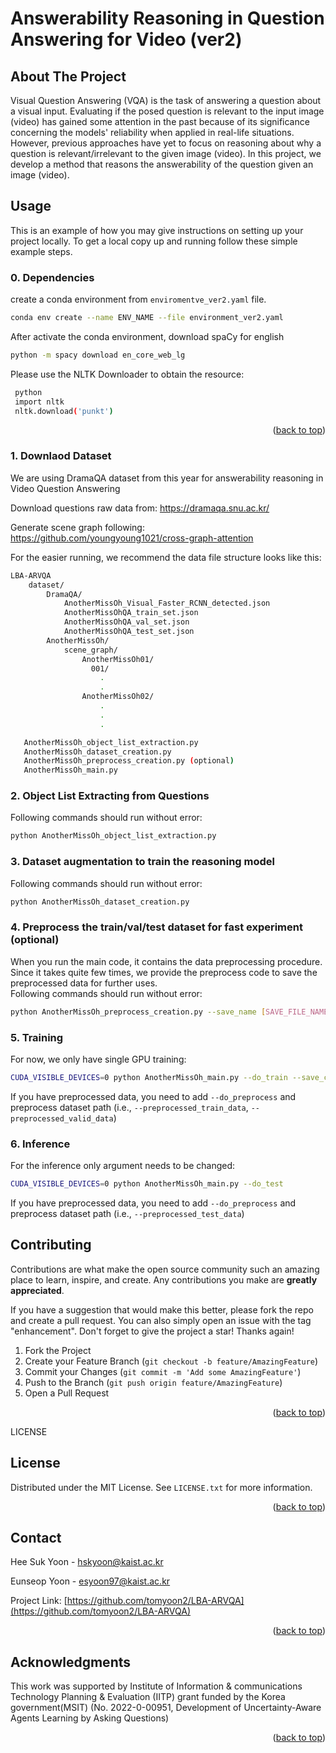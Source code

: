 # Answerability Reasoning in Question Answering for Video (ver2)

<!-- ABOUT THE PROJECT -->
## About The Project

Visual Question Answering (VQA) is the task of answering a question about a visual input. Evaluating if the posed question is relevant to the input image (video) has gained some attention in the past because of its significance concerning the models' reliability when applied in real-life situations. However, previous approaches have yet to focus on reasoning about why a question is relevant/irrelevant to the given image (video). In this project, we develop a method that reasons the answerability of the question given an image (video). 

<!-- Usage -->
## Usage

This is an example of how you may give instructions on setting up your project locally.
To get a local copy up and running follow these simple example steps.

### 0. Dependencies

create a conda environment from `enviromentve_ver2.yaml` file.


  ```sh
  conda env create --name ENV_NAME --file environment_ver2.yaml
  ```


After activate the conda environment, download spaCy for english
  ```sh
  python -m spacy download en_core_web_lg
  ```

Please use the NLTK Downloader to obtain the resource:
 ```sh
  python 
  import nltk
  nltk.download('punkt')
  ```


  <p align="right">(<a href="#readme-top">back to top</a>)</p>

### 1. Downlaod Dataset
We are using DramaQA dataset from this year for answerability reasoning in Video Question Answering

Download questions raw data from: https://dramaqa.snu.ac.kr/ 

Generate scene graph following: https://github.com/youngyoung1021/cross-graph-attention 



For the easier running, we recommend the data file structure looks like this:

```sh
LBA-ARVQA
    dataset/
        DramaQA/
            AnotherMissOh_Visual_Faster_RCNN_detected.json
            AnotherMissOhQA_train_set.json
            AnotherMissOhQA_val_set.json
            AnotherMissOhQA_test_set.json
        AnotherMissOh/
            scene_graph/
                AnotherMissOh01/
                  001/
                    .
                    . 
                AnotherMissOh02/
                    .
                    .
                    .

   AnotherMissOh_object_list_extraction.py
   AnotherMissOh_dataset_creation.py
   AnotherMissOh_preprocess_creation.py (optional)
   AnotherMissOh_main.py
```

### 2. Object List Extracting from Questions
Following commands should run without error:
```sh
python AnotherMissOh_object_list_extraction.py
```

### 3. Dataset augmentation to train the reasoning model
Following commands should run without error:
```sh
python AnotherMissOh_dataset_creation.py
```

### 4. Preprocess the train/val/test dataset for fast experiment (optional)
When you run the main code, it contains the data preprocessing procedure. Since it takes quite few times, we provide the preprocess code to save the preprocessed data for further uses.  
Following commands should run without error:
```sh
python AnotherMissOh_preprocess_creation.py --save_name [SAVE_FILE_NAME]
```

### 5. Training
For now, we only have single GPU training:
```sh
CUDA_VISIBLE_DEVICES=0 python AnotherMissOh_main.py --do_train --save_criterion loss
```

If you have preprocessed data, you need to add `--do_preprocess` and preprocess dataset path (i.e., `--preprocessed_train_data`, `--preprocessed_valid_data`)

### 6. Inference
For the inference only argument needs to be changed:
```sh
CUDA_VISIBLE_DEVICES=0 python AnotherMissOh_main.py --do_test
```
If you have preprocessed data, you need to add `--do_preprocess` and preprocess dataset path (i.e., `--preprocessed_test_data`)

<!-- CONTRIBUTING -->
## Contributing

Contributions are what make the open source community such an amazing place to learn, inspire, and create. Any contributions you make are **greatly appreciated**.

If you have a suggestion that would make this better, please fork the repo and create a pull request. You can also simply open an issue with the tag "enhancement".
Don't forget to give the project a star! Thanks again!

1. Fork the Project
2. Create your Feature Branch (`git checkout -b feature/AmazingFeature`)
3. Commit your Changes (`git commit -m 'Add some AmazingFeature'`)
4. Push to the Branch (`git push origin feature/AmazingFeature`)
5. Open a Pull Request

<p align="right">(<a href="#readme-top">back to top</a>)</p>



LICENSE
## License

Distributed under the MIT License. See `LICENSE.txt` for more information.

<p align="right">(<a href="#readme-top">back to top</a>)</p>


<!-- CONTACT -->
## Contact

Hee Suk Yoon - hskyoon@kaist.ac.kr

Eunseop Yoon - esyoon97@kaist.ac.kr

Project Link: [https://github.com/tomyoon2/LBA-ARVQA](https://github.com/tomyoon2/LBA-ARVQA)

<p align="right">(<a href="#readme-top">back to top</a>)</p>



<!-- ACKNOWLEDGMENTS -->
## Acknowledgments

This work was supported by Institute of Information & communications Technology Planning & Evaluation (IITP) grant funded by the Korea government(MSIT) (No. 2022-0-00951, Development of Uncertainty-Aware Agents Learning by Asking Questions)

<p align="right">(<a href="#readme-top">back to top</a>)</p>
